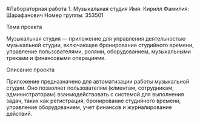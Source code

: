#Лабораторная работа 1. Музыкальная студия
Имя: Кирилл
Фамилия: Шарафанович
Номер группы: 353501

Тема проекта

Музыкальная студия — приложение для управления деятельностью музыкальной студии, включающее бронирование студийного времени, управление пользователями, ролями, оборудованием, музыкальными треками и финансовыми операциями.

Описание проекта

Приложение предназначено для автоматизации работы музыкальной студии. Оно позволяет пользователям (клиентам, сотрудникам, администраторам) взаимодействовать с системой для выполнения задач, таких как регистрация, бронирование студийного времени, управление оборудованием, учет финансов и журналирование действий.

